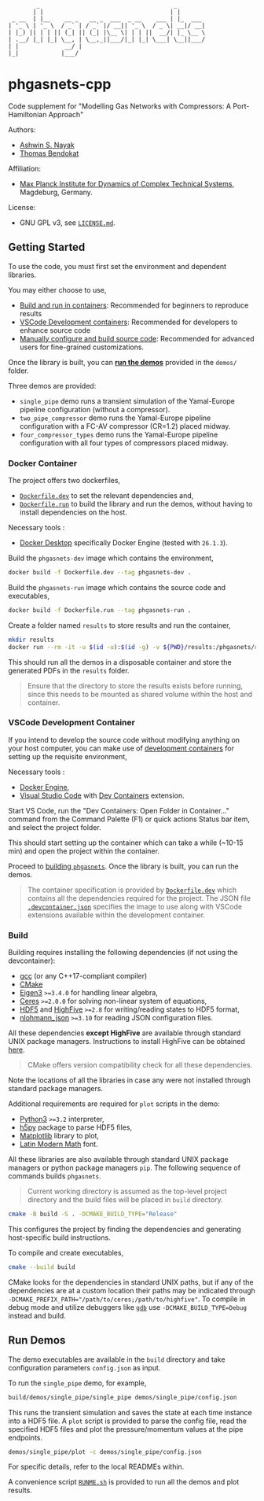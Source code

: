 
            _                                      _        
           | |                                    | |       
     _ __  | |__    __ _   __ _  ___  _ __    ___ | |_  ___ 
    | '_ \ | '_ \  / _` | / _` |/ __|| '_ \  / _ \| __|/ __|
    | |_) || | | || (_| || (_| |\__ \| | | ||  __/| |_ \__ \
    | .__/ |_| |_| \__, | \__,_||___/|_| |_| \___| \__||___/
    | |             __/ |                                   
    |_|            |___/                                    

phgasnets-cpp
=============

Code supplement for "Modelling Gas Networks with Compressors: A Port-Hamiltonian Approach"

Authors:
  - [Ashwin S. Nayak](https://orcid.org/0000-0002-9855-2377)
  - [Thomas Bendokat](https://orcid.org/0000-0002-0671-6291)

Affiliation:
  - [Max Planck Institute for Dynamics of Complex Technical Systems](https://www.mpi-magdeburg.mpg.de/), Magdeburg, Germany.

License:
  - GNU GPL v3, see [`LICENSE.md`](LICENSE.md).

## Getting Started

To use the code, you must first set the environment and dependent libraries.

You may either choose to use,
  - [Build and run in containers](#docker-container): Recommended for beginners to reproduce results
  - [VSCode Development containers](#vscode-development-container): Recommended for developers to enhance source code
  - [Manually configure and build source code](#build): Recommended for advanced users for fine-grained customizations.

Once the library is built, you can [**run the demos**](#run-demos) provided in the `demos/` folder.

Three demos are provided:

  - `single_pipe` demo runs a transient simulation of the Yamal-Europe pipeline configuration (without a compressor).
  - `two_pipe_compressor` demo runs the Yamal-Europe pipeline configuration with a FC-AV compressor (CR=1.2) placed midway.
  - `four_compressor_types` demo runs the Yamal-Europe pipeline configuration with all four types of compressors placed midway.

### Docker Container

The project offers two dockerfiles,
  - [`Dockerfile.dev`](Dockerfile.dev) to set the relevant dependencies and,
  - [`Dockerfile.run`](Dockerfile.run) to build the library and run the demos,
without having to install dependencies on the host.

Necessary tools :
  - [Docker Desktop](https://docs.docker.com/desktop/) specifically Docker Engine (tested with `26.1.3`).

Build the `phgasnets-dev` image which contains the environment,

```bash
docker build -f Dockerfile.dev --tag phgasnets-dev .
```

Build the `phgasnets-run` image which contains the source code and executables,
```bash
docker build -f Dockerfile.run --tag phgasnets-run .
```

Create a folder named `results` to store results and run the container,
```bash
mkdir results
docker run --rm -it -u $(id -u):$(id -g) -v ${PWD}/results:/phgasnets/run phgasnets-run
```
This should run all the demos in a disposable container and store the generated PDFs in the `results` folder.

> Ensure that the directory to store the results exists before running, since this needs to be mounted as shared volume within the host and container.

### VSCode Development Container

If you intend to develop the source code without modifying anything on your host computer, you can make use of [development containers](https://containers.dev/) for setting up the requisite environment,

Necessary tools :

- [Docker Engine](https://docs.docker.com/engine/install/),
- [Visual Studio Code](https://code.visualstudio.com/) with [Dev Containers](https://marketplace.visualstudio.com/items?itemName=ms-vscode-remote.remote-containers) extension.

Start VS Code, run the "Dev Containers: Open Folder in Container..." command from the Command Palette (F1) or quick actions Status bar item, and select the project folder.

This should start setting up the container which can take a while (~10-15 min) and open the project within the container.

Proceed to [building `phgasnets`](#build). Once the library is built, you can run the demos.

> The container specification is provided by [`Dockerfile.dev`](Dockerfile.dev) which contains all the dependencies required for the project.
> The JSON file [`.devcontainer.json`](.devcontainer.json) specifies the image to use along with VSCode extensions available within the development container.

### Build

Building requires installing the following dependencies (if not using the devcontainer):

* [gcc](https://gcc.gnu.org/) (or any C++17-compliant compiler)
* [CMake](https://gitlab.kitware.com/cmake/cmake)
* [Eigen3](https://gitlab.com/libeigen/eigen) `>=3.4.0` for handling linear algebra,
* [Ceres](http://ceres-solver.org/) `>=2.0.0` for solving non-linear system of equations,
* [HDF5](https://www.hdfgroup.org/solutions/hdf5/) and [HighFive](https://bluebrain.github.io/HighFive/) `>=2.8` for writing/reading states to HDF5 format,
* [nlohmann_json](https://github.com/nlohmann/json) `>=3.10` for reading JSON configuration files.

All these dependencies **except HighFive** are available through standard UNIX package managers.
Instructions to install HighFive can be obtained [here](https://github.com/BlueBrain/HighFive/blob/v2.9.0/doc/installation.md).

> CMake offers version compatibility check for all these dependencies.

Note the locations of all the libraries in case any were not installed through standard package managers.

Additional requirements are required for `plot` scripts in the demo:
* [Python3](https://www.python.org) `>=3.2` interpreter,
* [h5py](https://www.h5py.org/) package to parse HDF5 files,
* [Matplotlib](https://matplotlib.org/) library to plot,
* [Latin Modern Math](https://www.gust.org.pl/projects/e-foundry/latin-modern) font.

All these libraries are also available through standard UNIX package managers or python package managers `pip`.
The following sequence of commands builds `phgasnets`.

> Current working directory is assumed as the top-level project directory and the build files will be placed in `build` directory.

```bash
cmake -B build -S . -DCMAKE_BUILD_TYPE="Release"
```
This configures the project by finding the dependencies and generating host-specific build instructions.

To compile and create executables,
```bash
cmake --build build
```

CMake looks for the dependencies in standard UNIX paths, but if any of the dependencies are at a custom location their paths may be indicated through `-DCMAKE_PREFIX_PATH="/path/to/ceres;/path/to/highfive"`.
To compile in debug mode and utilize debuggers like [`gdb`](https://www.sourceware.org/gdb/) use `-DCMAKE_BUILD_TYPE=Debug` instead and build.

## Run Demos

The demo executables are available in the `build` directory and take configuration parameters `config.json` as input.

To run the `single_pipe` demo, for example,

```bash
build/demos/single_pipe/single_pipe demos/single_pipe/config.json
```

This runs the transient simulation and saves the state at each time instance into a HDF5 file.
A `plot` script is provided to parse the config file, read the specified HDF5 files and plot the pressure/momentum values at the pipe endpoints.

```bash
demos/single_pipe/plot -c demos/single_pipe/config.json
```

For specific details, refer to the local READMEs within.

A convenience script [`RUNME.sh`](RUNME.sh) is provided to run all the demos and plot results.
